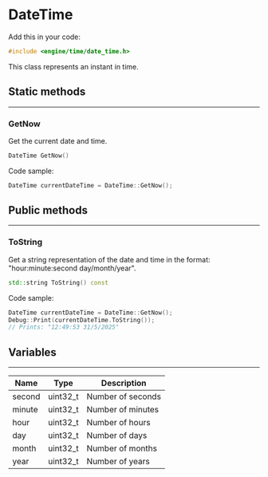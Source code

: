 # DateTime

Add this in your code:
```cpp
#include <engine/time/date_time.h>
```

This class represents an instant in time.

## Static methods

---
### GetNow
Get the current date and time.
```cpp
DateTime GetNow()
```
Code sample:
```cpp
DateTime currentDateTime = DateTime::GetNow();
```

## Public methods

---
### ToString
Get a string representation of the date and time in the format: "hour:minute:second day/month/year".
```cpp
std::string ToString() const
```
Code sample:
```cpp
DateTime currentDateTime = DateTime::GetNow();
Debug::Print(currentDateTime.ToString());
// Prints: "12:49:53 31/5/2025"
```

## Variables

---
| Name | Type | Description |
|-|-|-|
second | uint32_t | Number of seconds
minute | uint32_t | Number of minutes
hour | uint32_t | Number of hours
day | uint32_t | Number of days
month | uint32_t | Number of months
year | uint32_t | Number of years